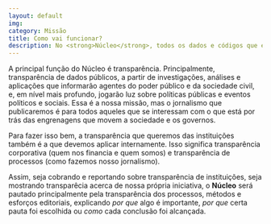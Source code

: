 ```yaml
---
layout: default
img:
category: Missão
title: Como vai funcionar?
description: No <strong>Núcleo</strong>, todos os dados e códigos que embasarem nossas reportagens, investigações e análises serão abertos, assim como nosso conteúdo.
---
```


A principal função do Núcleo é transparência. Principalmente, transparência de dados públicos, a partir de investigações, análises e aplicações que informarão agentes do poder público e da sociedade civil, e, em nível mais profundo, jogarão luz sobre políticas públicas e eventos políticos e sociais. Essa é a nossa missão, mas o jornalismo que publicaremos é para todos aqueles que se interessam com o que está por trás das engrenagens que movem a sociedade e os governos.

Para fazer isso bem, a transparência que queremos das instituições também é a que devemos aplicar internamente. Isso significa transparência corporativa (quem nos financia e quem somos) e transparência de processos (como fazemos nosso jornalismo).

Assim, seja cobrando e reportando sobre transparência de instituições, seja mostrando transparêcia acerca de nossa própria iniciativa, o **Núcleo** será pautado principalmente pela transparência dos processos, métodos e esforços editoriais, explicando _por que_ algo é importante, _por que_ certa pauta foi escolhida ou _como_ cada conclusão foi alcançada.
